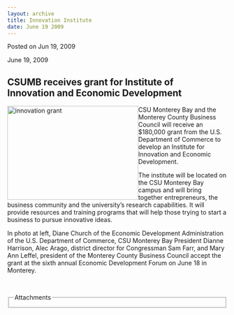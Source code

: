 ```yaml
---
layout: archive
title: Innovation Institute
date: June 19 2009
---
```





<span class="date">Posted on Jun 19, 2009    </span>
<p>June 19, 2009</p>
<h2>CSUMB receives grant for Institute of<br>
Innovation and Economic Development</br></h2>
<p><img alt="innovation grant" height="215" src="http://news.csumb.edu/sites/default/files/65/igx_migrate/images/innovation%20grant.jpg" style="float:left" width="300">CSU Monterey Bay and the Monterey
County Business Council will receive an $180,000 grant from the
U.S. Department of Commerce to develop an Institute for Innovation
and Economic Development.</img></p>
<p>The institute will be located on the CSU Monterey Bay campus and
will bring together entrepreneurs, the business community and the
university&#x2019;s research capabilities. It will provide resources and
training programs that will help those trying to start a business
to pursue innovative ideas.</p>
<p>In photo at left, Diane Church of the Economic Development
Administration of the U.S. Department of Commerce, CSU Monterey Bay
President Dianne Harrison, Alec Arago, district director for
Congressman Sam Farr, and Mary Ann Leffel, president of the
Monterey County Business Council accept the grant at the sixth
annual Economic Development Forum on June 18 in Monterey.</p>
<p>&#xA0;</p>
<fieldset class="fieldgroup group-attachments">
<legend>Attachments</legend>
<div class="field field-type-emvideo field-field-attach-video">
<div class="field-items">
<div class="field-item odd">
<div class="emvideo emvideo-video emvideo-"/>
</div>
</div>
</div>
</fieldset>





